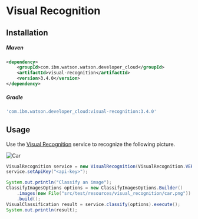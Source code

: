 # Visual Recognition

## Installation

##### Maven
```xml
<dependency>
	<groupId>com.ibm.watson.watson.developer_cloud</groupId>
	<artifactId>visual-recognition</artifactId>
	<version>3.4.0</version>
</dependency>
```

##### Gradle
```gradle
'com.ibm.watson.developer_cloud:visual-recognition:3.4.0'
```

## Usage
Use the [Visual Recognition][visual_recognition] service to recognize the
following picture.

![Car](https://visual-recognition-demo.mybluemix.net/images/samples/5.jpg)

```java
VisualRecognition service = new VisualRecognition(VisualRecognition.VERSION_DATE_2016_05_20);
service.setApiKey("<api-key>");

System.out.println("Classify an image");
ClassifyImagesOptions options = new ClassifyImagesOptions.Builder()
    .images(new File("src/test/resources/visual_recognition/car.png"))
    .build();
VisualClassification result = service.classify(options).execute();
System.out.println(result);
```

[visual_recognition]: http://www.ibm.com/watson/developercloud/doc/visual-recognition/
